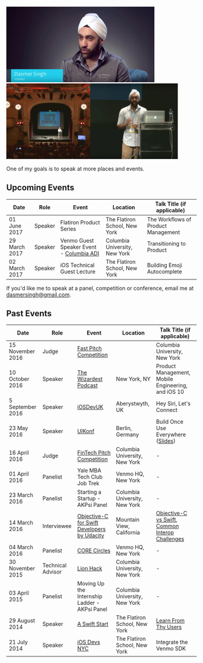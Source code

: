 <img src="images/interview.jpg" height=200><img src="images/audience.jpg" height=200><img src="images/close_up.jpg" height=200>

One of my goals is to speak at more places and events.

## Upcoming Events

| Date        | Role | Event | Location | Talk Title (if applicable) |
| ----------- | ----- | ----- | ----- | -------- |
| 01 June 2017 | Speaker | Flatiron Product Series | The Flatiron School, New York  | The Workflows of Product Management |
| 29 March 2017 | Speaker | Venmo Guest Speaker Event - [Columbia ADI][15] | Columbia University,  New York  | Transitioning to Product |
| 02 March 2017 | Speaker | iOS Technical Guest Lecture | The Flatiron School, New York  | Building Emoji Autocomplete |


If you'd like me to speak at a panel, competition or conference, email me at <dasmersingh@gmail.com>.

## Past Events

| Date        | Role | Event | Location | Talk Title (if applicable) |
| ----------- | ----- | ----- | ----- | -------- |
| 15 November 2016 | Judge | [Fast Pitch Competition][1] | | Columbia University,  New York | - |
| 10 October 2016 | Speaker | [The Wizardest Podcast][13a] | New York, NY | Product Management, Mobile Engineering, and iOS 10 |
| 5 September 2016 | Speaker | [iOSDevUK][1] | Aberystwyth, UK | Hey Siri, Let's Connect |
| 23 May 2016 | Speaker | [UIKonf][8a] | Berlin, Germany | Build Once Use Everywhere ([Slides][8c]) |
| 16 April 2016 | Judge | [FinTech Pitch Competition][7] | Columbia University,  New York | - |
| 01 April 2016 | Panelist | Yale MBA Tech Club Job Trek | Venmo HQ,  New York | - |
| 23 March 2016 | Panelist | Starting a Startup - AKPsi Panel | Columbia University,  New York | - |
| 14 March 2016 | Interviewee | [Objective-C for Swift Developers by Udacity][9] | Mountain View,  California | [Objective-C vs Swift][10], [Common Interop Challenges][11] |
| 04 March 2016 | Panelist | [CORE Circles][5] | Venmo HQ, New York | - |
| 30 November 2015 | Technical Advisor | [Lion Hack][6] |Columbia University,  New York | - |
| 03 April 2015 | Panelist | Moving Up the Internship Ladder - AKPsi Panel |Columbia University,  New York |- |
| 29 August 2014 | Speaker | [A Swift Start][3] | The Flatiron School, New York | [Learn From Thy Users][4] |
| 21 July 2014 | Speaker | [iOS Devs NYC][2] | The Flatiron School, New York | Integrate the Venmo SDK |

[1]: http://www.iosdevuk.com/
[2]: http://www.meetup.com/iOS-Devs-NYC/events/194385732/
[3]: http://aswiftstart.com/
[4]: https://speakerdeck.com/dasmer/learn-from-thy-users
[5]: http://coreatcu.com/corecircles
[6]: http://columbiaentrepreneurs.org/CEONEW2015/lion-hack-cbs-2015/
[7]: https://www.evensi.us/core-fintech-amp-social-entrepreneurship-elevator-pitch/175092386
[8a]: http://www.uikonf.com
[8b]: https://www.youtube.com/watch?v=JbIoI7sm4_o&t=37m0s
[8c]: https://speakerdeck.com/dasmer/build-once-use-everywhere
[9]: https://www.udacity.com/course/objective-c-for-swift-developers--ud1009
[10]: https://classroom.udacity.com/courses/ud1009/lessons/7813929061/concepts/79651565980923
[11]: https://classroom.udacity.com/courses/ud1009/lessons/8087838321/concepts/81452688740923
[12]: https://www.youtube.com/watch?v=JbIoI7sm4_o
[13a]: https://wizardest.com/tagged/podcast
[13b]: https://wizardest.com/wizardest-podcast-episode-1-dasmer-singh-product-manager-at-venmo-fc7fea62ff42#.4tajek5lz
[14]: https://www.eventbrite.com/e/columbia-fast-pitch-competition-2016-registration-29058471671?aff=erelexpmlt
[15]: https://adicu.com/

